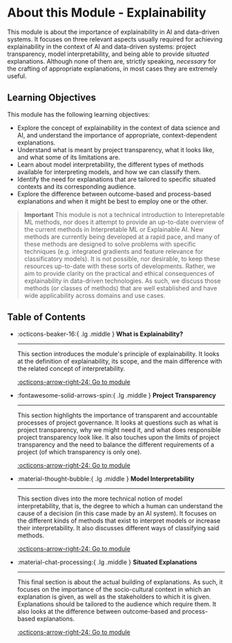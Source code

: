 # About this Module - Explainability

This module is about the importance of explainability in AI and data-driven systems.
It focuses on three relevant aspects usually required for achieving explainability in the context of AI and data-driven systems: project transparency, model interpretability, and being able to provide *situated* explanations.
Although none of them are, strictly speaking, *necessary* for the crafting of appropriate explanations, in most cases they are extremely useful.

## Learning Objectives

This module has the following learning objectives:

- Explore the concept of explainability in the context of data science and AI, and understand the importance of appropriate, context-dependent explanations.
- Understand what is meant by project transparency, what it looks like, and what some of its limitations are.
- Learn about model interpretability, the different types of methods available for interpreting models, and how we can classify them.
- Identify the need for explanations that are tailored to specific situated contexts and its corresponding audience.
- Explore the difference between outcome-based and process-based explanations and when it might be best to employ one or the other.


> **Important**
> This module is not a technical introduction to Interepretable ML methods, nor does it attempt to provide an up-to-date overview of the current methods in Interpretable ML or Explainable AI.
> New methods are currently being developed at a rapid pace, and many of these methods are designed to solve problems with specific techniques (e.g. integrated gradients and feature relevance for classificatory models).
> It is not possible, nor desirable, to keep these resources up-to-date with these sorts of developments.
> Rather, we aim to provide clarity on the practical and ethical consequences of explainability in data-driven technologies.
> As such, we discuss those methods (or classes of methods) that are well established and have wide applicability across domains and use cases.

## Table of Contents

<div class="grid cards" markdown>

-   :octicons-beaker-16:{ .lg .middle } __What is Explainability?__

    ---

    This section introduces the module's principle of explainability.
    It looks at the definition of explainability, its scope, and the main difference with the related concept of interpretability.


    [:octicons-arrow-right-24: Go to module](rri-204-1.md)

-   :fontawesome-solid-arrows-spin:{ .lg .middle } __Project Transparency__

    ---

    This section highlights the importance of transparent and accountable processes of project governance.
    It looks at questions such as what is project transparency, why we might need it, and what does responsible project transparency look like.
    It also touches upon the limits of project transparency and the need to balance the different requirements of a project (of which transparency is only one).

    [:octicons-arrow-right-24: Go to module](rri-204-2.md)

-   :material-thought-bubble:{ .lg .middle } __Model Interpretability__

    ---

    This section dives into the more technical notion of model interpretability, that is, the degree to which a human can understand the cause of a decision (in this case made by an AI system). 
    It focuses on the different kinds of methods that exist to interpret models or increase their interpretability. 
    It also discusses different ways of classifying said methods.

    [:octicons-arrow-right-24: Go to module](rri-204-3.md)

-   :material-chat-processing:{ .lg .middle } __Situated Explanations__

    ---

    This final section is about the actual building of explanations.
    As such, it focuses on the importance of the socio-cultural context in which an explanation is given, as well as the stakeholders to which it is given. 
    Explanations should be tailored to the audience which require them.
    It also looks at the difference between outcome-based and process-based explanations.

    [:octicons-arrow-right-24: Go to module](rri-204-4.md)

</div>

